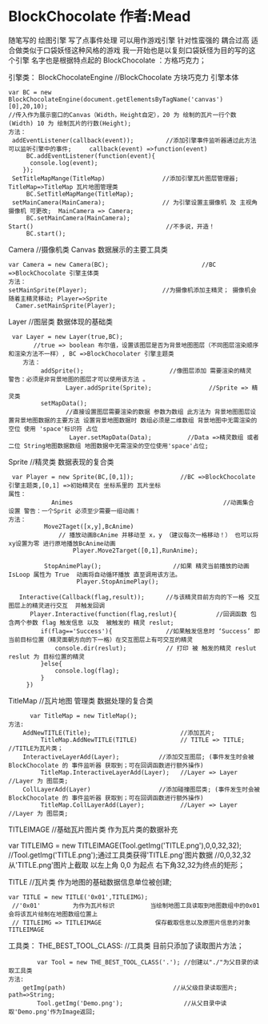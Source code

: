 # BlockChocolate 作者:Mead
随笔写的 绘图引擎         写了点事件处理 可以用作游戏引擎 针对性蛮强的 耦合过高  适合做类似于口袋妖怪这种风格的游戏 我一开始也是以复刻口袋妖怪为目的写的这个引擎   名字也是根据特点起的 BlockChocolate ：方格巧克力；


引擎类：
BlockChocolateEngine                               //BlockChocolate 方块巧克力 引擎本体
 
    var BC = new BlockChocolateEngine(document.getElementsByTagName('canvas')[0],20,10); 
    //传入作为展示窗口的Canvas（Width，Height自定），20 为 绘制的瓦片一行个数(Width) 10 为 绘制瓦片的行数(Height);
    方法：
     addEventListener(callback(event));         //添加引擎事件监听器通过此方法可以监听引擎中的事件;     callback(event) =>function(event)
         BC.addEventListener(function(event){
          console.log(event);
        });
     SetTitleMapMange(TitleMap)                //添加引擎瓦片图层管理器;       TitleMap=>TitleMap 瓦片地图管理类
         BC.SetTitleMapMange(TitleMap);
     setMainCamera(MainCamera);                // 为引擎设置主摄像机 及 主视角摄像机 可更改;  MainCamera => Camera;
         BC.setMainCamera(MainCamera);
    Start()                                     //不多说，开造！
         BC.start();
Camera                                             //摄像机类 Canvas 数据展示的主要工具类 

    var Camera = new Camera(BC);                          //BC =>BlockChocolate 引擎主体类
    方法：
    setMainSprite(Player);                     //为摄像机添加主精灵； 摄像机会随着主精灵移动; Player=>Sprite
      Camer.setMainSprite(Player);

Layer                                           //图层类 数据体现的基础类

     var Layer = new Layer(true,BC);  
           //true => boolean 布尔值，设置该图层是否为背景地图图层（不同图层渲染顺序和渲染方法不一样）, BC =>BlockChocolater 引擎主题类 
        方法：
             addSprite();                        //像图层添加 需要渲染的精灵 警告：必须是非背景地图的图层才可以使用该方法 。
                    Layer.addSprite(Sprite);                //Sprite => 精灵类
             setMapData();                      
                    //直接设置图层需要渲染的数据 参数为数组 此方法为 背景地图图层设置背景地图数据的主要方法 设置背景地图数据时 数组必须是二维数组 背景地图中无需渲染的 空位 使用 'space'标识符 占位    
                     Layer.setMapData(Data);          //Data =>精灵数组 或者二位 String地图数据数组 地图数据中无需渲染的空位使用'space'占位;                                
Sprite                                            //精灵类 数据表现的复合类
  
     var Player = new Sprite(BC,[0,1]);             //BC =>BlockChocolate 引擎主题类,[0,1] =>初始精灵在 坐标系里的 瓦片坐标
    属性：
                Animes                                          //动画集合 设置 警告：一个Sprit 必须至少需要一组动画！
    方法：
              Move2Taget([x,y],BcAnime)       
                  // 播放动画BcAnime 并移动至 x，y （建议每次一格移动！） 也可以将xy设置为零 进行原地播放BcAnime动画  
                      Player.Move2Target([0,1],RunAnime);

              StopAnimePlay();                    //如果 精灵当前播放的动画IsLoop 属性为 True  动画将自动循环播放 直至调用该方法。
                       Player.StopAnimePlay();

       Interactive(Callback(flag,result));      //与该精灵目前方向的下一格 交互图层上的精灵进行交互  并触发回调
          Player.Interactive(function(flag,reslut){           //回调函数 包含两个参数 flag 触发信息 以及  被触发的 精灵 reslut;
             if(flag=='Success'){               //如果触发信息时 ‘Success’ 即 当前目标位置（精灵面朝方向的下一格）在交互图层上有可交互的精灵
                 console.dir(reslut);           // 打印 被 触发的精灵 reslut              reslut 为 目标位置的精灵
             }else{
                 console.log(flag);
             }
         })
        
TitleMap                                            //瓦片地图 管理类   数据处理的复合类
   
          var TitleMap = new TitleMap();
    方法: 
        AddNewTITLE(Title);                         //添加瓦片;
             TitleMap.AddNewTITLE(TITLE)            // TITLE => TITLE; //TITLE为瓦片类；
        InteractiveLayerAdd(Layer);           //添加交互图层; (事件发生时会被 BlockChocolate 的 事件监听器 获取到；可在回调函数进行额外操作)
             TitleMap.InteractiveLayerAdd(Layer);   //Layer => Layer    //Layer 为 图层类;
        CollLayerAdd(Layer)                   //添加碰撞图层类; (事件发生时会被 BlockChocolate 的 事件监听器 获取到；可在回调函数进行额外操作)
             TitleMap.CollLayerAdd(Layer);          //Layer => Layer    //Layer 为 图层类;

TITLEIMAGE                                           //基础瓦片图片类 作为瓦片类的数据补充
   
   var TITLEIMG = new TITLEIMAGE(Tool.getImg('TITLE.png'),0,0,32,32);          
     //Tool.getImg('TITLE.png');通过工具类获得'TITLE.png'图片数据
      //0,0,32,32 从'TITLE.png'图片上截取 以左上角 0,0 为起点  右下角32,32为终点的矩形；


TITLE                                                //瓦片类 作为地图的基础数据信息单位被创建;
 
    var TITLE = new TITLE('0x01',TITLEIMG);
     //'0x01'         为作为瓦片标识          当绘制地图工具读取到地图数组中的0x01会将该瓦片绘制在地图数组位置上
     // TITLEIMG => TITLEIMAGE               保存截取信息以及原图片信息的对象TITLEIMAGE

工具类：
THE_BEST_TOOL_CLASS:                               //工具类 目前只添加了读取图片方法；

            var Tool = new THE_BEST_TOOL_CLASS('.'); //创建以"./"为父目录的读取工具类
    方法:
        getImg(path)                              //从父级目录读取图片;   path=>String;     
            Tool.getImg('Demo.png');                 //从父目录中读取'Demo.png'作为Image返回;     
